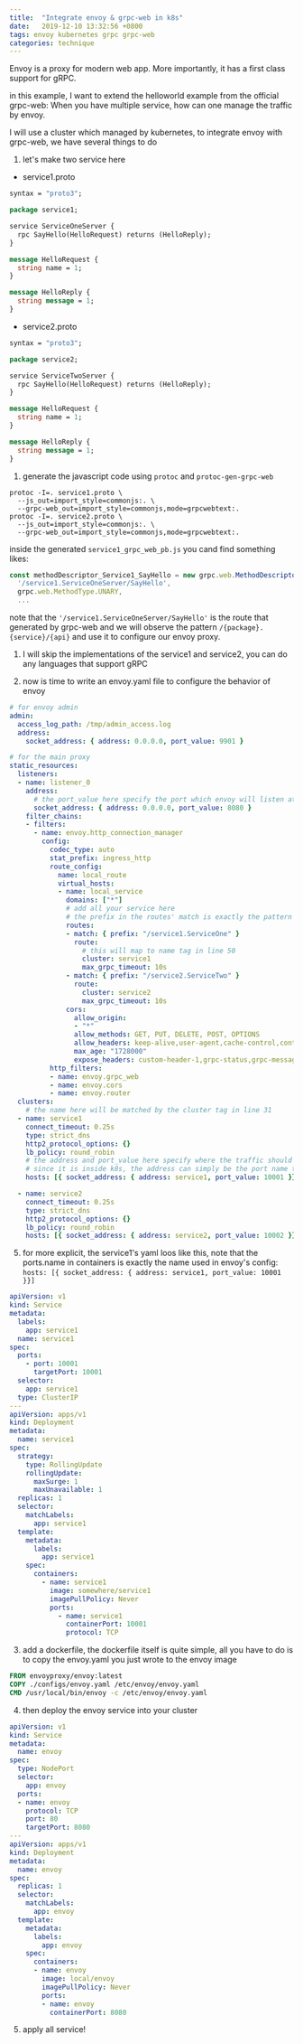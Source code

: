 ```yaml
---
title:  "Integrate envoy & grpc-web in k8s"
date:   2019-12-10 13:32:56 +0800
tags: envoy kubernetes grpc grpc-web
categories: technique
---
```


Envoy is a proxy for modern web app. More importantly, it has a first class support for gRPC.

in this example, I want to extend the helloworld example from the official grpc-web: When you have multiple service, how can one manage the traffic by envoy.

I will use a cluster which managed by kubernetes, to integrate envoy with grpc-web, we have several things to do

1. let's make two service here
- service1.proto

```proto
syntax = "proto3";

package service1;

service ServiceOneServer {
  rpc SayHello(HelloRequest) returns (HelloReply);
}

message HelloRequest {
  string name = 1;
}

message HelloReply {
  string message = 1;
}
```

- service2.proto

```proto
syntax = "proto3";

package service2;

service ServiceTwoServer {
  rpc SayHello(HelloRequest) returns (HelloReply);
}

message HelloRequest {
  string name = 1;
}

message HelloReply {
  string message = 1;
}
```

1. generate the javascript code using `protoc` and `protoc-gen-grpc-web`

```shell
protoc -I=. service1.proto \
  --js_out=import_style=commonjs:. \
  --grpc-web_out=import_style=commonjs,mode=grpcwebtext:.
protoc -I=. service2.proto \
  --js_out=import_style=commonjs:. \
  --grpc-web_out=import_style=commonjs,mode=grpcwebtext:.
```
inside the generated `service1_grpc_web_pb.js` you cand find something likes:
```javascript
const methodDescriptor_Service1_SayHello = new grpc.web.MethodDescriptor(
  '/service1.ServiceOneServer/SayHello',
  grpc.web.MethodType.UNARY,
  ...
```
note that the `'/service1.ServiceOneServer/SayHello'` is the route that generated by grpc-web and we will observe the pattern `/{package}.{service}/{api}` and use it to configure our envoy proxy.

1. I will skip the implementations of the service1 and service2, you can do any languages that support gRPC


2. now is time to write an envoy.yaml file to configure the behavior of envoy

```yaml
# for envoy admin
admin:
  access_log_path: /tmp/admin_access.log
  address:
    socket_address: { address: 0.0.0.0, port_value: 9901 }

# for the main proxy
static_resources:
  listeners:
  - name: listener_0
    address:
      # the port_value here specify the port which envoy will listen at
      socket_address: { address: 0.0.0.0, port_value: 8080 }
    filter_chains:
    - filters:
      - name: envoy.http_connection_manager
        config:
          codec_type: auto
          stat_prefix: ingress_http
          route_config:
            name: local_route
            virtual_hosts:
            - name: local_service
              domains: ["*"]
              # add all your service here
              # the prefix in the routes' match is exactly the pattern in the previous generated code
              routes:
              - match: { prefix: "/service1.ServiceOne" }
                route:
                  # this will map to name tag in line 50
                  cluster: service1 
                  max_grpc_timeout: 10s
              - match: { prefix: "/service2.ServiceTwo" }
                route:
                  cluster: service2
                  max_grpc_timeout: 10s
              cors:
                allow_origin:
                - "*"
                allow_methods: GET, PUT, DELETE, POST, OPTIONS
                allow_headers: keep-alive,user-agent,cache-control,content-type,content-transfer-encoding,custom-header-1,x-accept-content-transfer-encoding,x-accept-response-streaming,x-user-agent,x-grpc-web,grpc-timeout
                max_age: "1728000"
                expose_headers: custom-header-1,grpc-status,grpc-message
          http_filters:
          - name: envoy.grpc_web
          - name: envoy.cors
          - name: envoy.router
  clusters:
    # the name here will be matched by the cluster tag in line 31
  - name: service1 
    connect_timeout: 0.25s
    type: strict_dns
    http2_protocol_options: {}
    lb_policy: round_robin
    # the address and port_value here specify where the traffic should be pass to
    # since it is inside k8s, the address can simply be the port name thanks to kubernetes dns
    hosts: [{ socket_address: { address: service1, port_value: 10001 }}]

  - name: service2
    connect_timeout: 0.25s
    type: strict_dns
    http2_protocol_options: {}
    lb_policy: round_robin
    hosts: [{ socket_address: { address: service2, port_value: 10002 }}]

```


5. for more explicit, the service1's yaml loos like this, note that the ports.name in containers is exactly the name used in envoy's config:
`hosts: [{ socket_address: { address: service1, port_value: 10001 }}]`
```yaml
apiVersion: v1
kind: Service
metadata:
  labels:
    app: service1
  name: service1
spec:
  ports:
    - port: 10001
      targetPort: 10001
  selector:
    app: service1
  type: ClusterIP
---
apiVersion: apps/v1
kind: Deployment
metadata:
  name: service1
spec:
  strategy:
    type: RollingUpdate
    rollingUpdate:
      maxSurge: 1
      maxUnavailable: 1
  replicas: 1
  selector:
    matchLabels:
      app: service1
  template:
    metadata:
      labels:
        app: service1
    spec:
      containers:
        - name: service1
          image: somewhere/service1
          imagePullPolicy: Never
          ports:
            - name: service1
              containerPort: 10001
              protocol: TCP

```



3. add a dockerfile, the dockerfile itself is quite simple, all you have to do is to copy the envoy.yaml you just wrote to the envoy image
```dockerfile
FROM envoyproxy/envoy:latest
COPY ./configs/envoy.yaml /etc/envoy/envoy.yaml
CMD /usr/local/bin/envoy -c /etc/envoy/envoy.yaml
```
4. then deploy the envoy service into your cluster
```yaml
apiVersion: v1
kind: Service
metadata:
  name: envoy
spec:
  type: NodePort
  selector:
    app: envoy
  ports:
  - name: envoy
    protocol: TCP
    port: 80
    targetPort: 8080
---
apiVersion: apps/v1
kind: Deployment
metadata:
  name: envoy
spec:
  replicas: 1
  selector:
    matchLabels:
      app: envoy
  template:
    metadata:
      labels:
        app: envoy
    spec:
      containers:
      - name: envoy
        image: local/envoy
        imagePullPolicy: Never
        ports:
        - name: envoy
          containerPort: 8080
```



5. apply all service!
